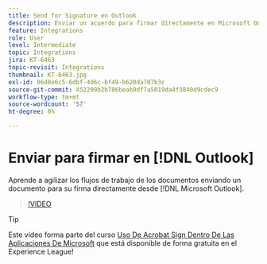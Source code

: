 ```yaml
---
title: Send for Signature en Outlook
description: Enviar un acuerdo para firmar directamente en Microsoft Outlook
feature: Integrations
role: User
level: Intermediate
topic: Integrations
jira: KT-6463
topic-revisit: Integrations
thumbnail: KT-6463.jpg
exl-id: 06d8e6c5-6dbf-4d6c-bf49-b620da707b3c
source-git-commit: 452299b2b786beab9df7a5019da4f3840d9cdec9
workflow-type: tm+mt
source-wordcount: '57'
ht-degree: 0%

---
```


# Enviar para firmar en [!DNL Outlook]

Aprende a agilizar los flujos de trabajo de los documentos enviando un documento para su firma directamente desde [!DNL Microsoft Outlook].

>[!VIDEO](https://video.tv.adobe.com/v/37839?quality=12&learn=on&hidetitle=true)

>[!TIP]
>
>Este vídeo forma parte del curso [Uso De Acrobat Sign Dentro De Las Aplicaciones De Microsoft](https://experienceleague.adobe.com/?recommended=Sign-U-1-2020.2) que está disponible de forma gratuita en el Experience League!
